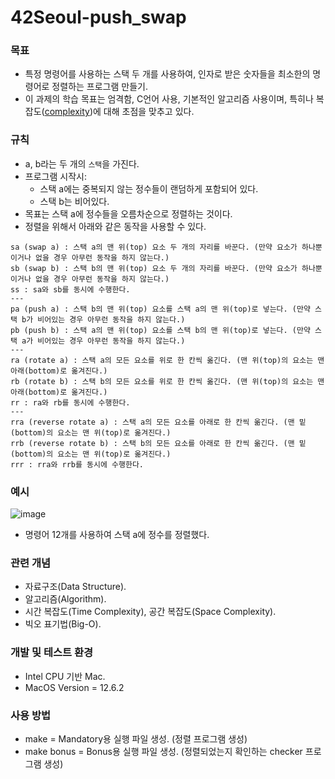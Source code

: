 # 42Seoul-push_swap
### 목표
- 특정 명령어를 사용하는 스택 두 개를 사용하여, 인자로 받은 숫자들을 최소한의 명령어로 정렬하는 프로그램 만들기.
- 이 과제의 학습 목표는 엄격함, C언어 사용, 기본적인 알고리즘 사용이며, 특히나 복잡도([complexity](https://en.wikipedia.org/wiki/Analysis_of_algorithms))에 대해 초점을 맞추고 있다.

### 규칙
- a, b라는 두 개의 ```스택```을 가진다.
- 프로그램 시작시:
  - 스택 a에는 중복되지 않는 정수들이 랜덤하게 포함되어 있다.
  - 스택 b는 비어있다.
- 목표는 스택 a에 정수들을 오름차순으로 정렬하는 것이다.
- 정렬을 위해서 아래와 같은 동작을 사용할 수 있다.
```
sa (swap a) : 스택 a의 맨 위(top) 요소 두 개의 자리를 바꾼다. (만약 요소가 하나뿐이거나 없을 경우 아무런 동작을 하지 않는다.)
sb (swap b) : 스택 b의 맨 위(top) 요소 두 개의 자리를 바꾼다. (만약 요소가 하나뿐이거나 없을 경우 아무런 동작을 하지 않는다.)
ss : sa와 sb를 동시에 수행한다.
---
pa (push a) : 스택 b의 맨 위(top) 요소를 스택 a의 맨 위(top)로 넣는다. (만약 스택 b가 비어있는 경우 아무런 동작을 하지 않는다.)
pb (push b) : 스택 a의 맨 위(top) 요소를 스택 b의 맨 위(top)로 넣는다. (만약 스택 a가 비어있는 경우 아무런 동작을 하지 않는다.)
---
ra (rotate a) : 스택 a의 모든 요소를 위로 한 칸씩 옮긴다. (맨 위(top)의 요소는 맨 아래(bottom)로 옮겨진다.)
rb (rotate b) : 스택 b의 모든 요소를 위로 한 칸씩 옮긴다. (맨 위(top)의 요소는 맨 아래(bottom)로 옮겨진다.)
rr : ra와 rb를 동시에 수행한다.
---
rra (reverse rotate a) : 스택 a의 모든 요소를 아래로 한 칸씩 옮긴다. (맨 밑(bottom)의 요소는 맨 위(top)로 옮겨진다.)
rrb (reverse rotate b) : 스택 b의 모든 요소를 아래로 한 칸씩 옮긴다. (맨 밑(bottom)의 요소는 맨 위(top)로 옮겨진다.)
rrr : rra와 rrb를 동시에 수행한다.
```

### 예시
![image](https://user-images.githubusercontent.com/67255013/218249775-49297774-feec-4b82-844d-41949b9d3934.png)
- 명령어 12개를 사용하여 스택 a에 정수를 정렬했다.

### 관련 개념
- 자료구조(Data Structure).
- 알고리즘(Algorithm).
- 시간 복잡도(Time Complexity), 공간 복잡도(Space Complexity).
- 빅오 표기법(Big-O).

### 개발 및 테스트 환경
- Intel CPU 기반 Mac.
- MacOS Version = 12.6.2

### 사용 방법
- make = Mandatory용 실행 파일 생성. (정렬 프로그램 생성)
- make bonus = Bonus용 실행 파일 생성. (정렬되었는지 확인하는 checker 프로그램 생성)
